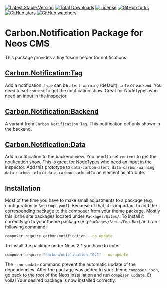 [![Latest Stable Version](https://poser.pugx.org/carbon/notification/v/stable)](https://packagist.org/packages/carbon/notification)
[![Total Downloads](https://poser.pugx.org/carbon/notification/downloads)](https://packagist.org/packages/carbon/notification)
[![License](https://poser.pugx.org/carbon/notification/license)](https://packagist.org/packages/carbon/notification)
[![GitHub forks](https://img.shields.io/github/forks/CarbonPackages/Carbon.Notification.svg?style=social&label=Fork)](https://github.com/CarbonPackages/Carbon.Notification/fork)
[![GitHub stars](https://img.shields.io/github/stars/CarbonPackages/Carbon.Notification.svg?style=social&label=Stars)](https://github.com/CarbonPackages/Carbon.Notification/stargazers)
[![GitHub watchers](https://img.shields.io/github/watchers/CarbonPackages/Carbon.Notification.svg?style=social&label=Watch)](https://github.com/CarbonPackages/Carbon.Notification/subscription)

# Carbon.Notification Package for Neos CMS

This package provides a tiny fusion helper for notifications.

## [Carbon.Notification:Tag](Resources/Private/Fusion/Components/Tag.fusion)

Add a notification. `type` can be `alert`, `warning` (default), `info` or
`backend`. You need to set `content` to get the notification show.
Great for NodeTypes who need an input in the inspector.

## [Carbon.Notification:Backend](Resources/Private/Fusion/Components/Backend.fusion)

A variant from `Carbon.Notification:Tag`.
This notification get only shown in the backend.

## [Carbon.Notification:Data](Resources/Private/Fusion/Components/Data.fusion)

Add a notification to the backend view. You need to set `content` to get the
notification show. This is great for NodeTypes who need an input in the inspector.
Add this prototype to `data-carbon-alert`, `data-carbon-warning`,
`data-carbon-info` or `data-carbon-backend` to an element as attribute.

## Installation

Most of the time you have to make small adjustments to a package (e.g.
configuration in `Settings.yaml`). Because of that, it is important to add the
corresponding package to the composer from your theme package. Mostly this is
the site packages located under `Packages/Sites/`. To install it correctly go to
your theme package (e.g.`Packages/Sites/Foo.Bar`) and run following command:

```bash
composer require carbon/notification --no-update
```

To install the package under Neos 2.\* you have to enter

```bash
composer require "carbon/notification:^0.1" --no-update
```

The `--no-update` command prevent the automatic update of the dependencies.
After the package was added to your theme `composer.json`, go back to the root
of the Neos installation and run `composer update`. Et voilà! Your desired
package is now installed correctly.
